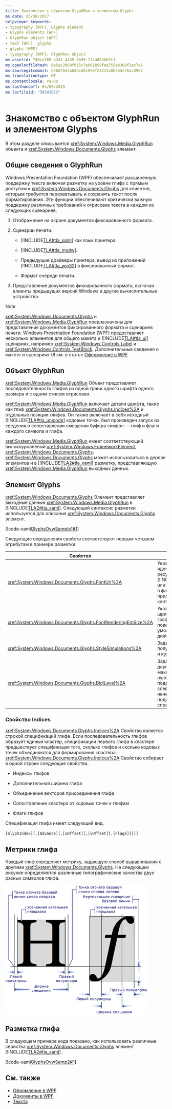 ```yaml
---
title: Знакомство с объектом GlyphRun и элементом Glyphs
ms.date: 03/30/2017
helpviewer_keywords:
- typography [WPF], Glyphs element
- Glyphs elements [WPF]
- GlyphRun object [WPF]
- text [WPF], glyphs
- glyphs [WPF]
- typography [WPF], GlyphRun object
ms.assetid: 746ca769-a331-4435-9b95-f72a883b67c1
ms.openlocfilehash: 0e5ec2b89f015c7e061b59fea755eb368f1ac7a1
ms.sourcegitcommit: 558d78d2a68acd4c95ef23231c8b4e4c7bac3902
ms.translationtype: MT
ms.contentlocale: ru-RU
ms.lasthandoff: 04/09/2019
ms.locfileid: "59341053"
---
```

# <a name="introduction-to-the-glyphrun-object-and-glyphs-element"></a>Знакомство с объектом GlyphRun и элементом Glyphs
В этом разделе описывается <xref:System.Windows.Media.GlyphRun> объекта и <xref:System.Windows.Documents.Glyphs> элемент.  

<a name="text_glyphrunovw_intro"></a>   
## <a name="introduction-to-glyphrun"></a>Общие сведения о GlyphRun  
 Windows Presentation Foundation (WPF) обеспечивает расширенную поддержку текста включая разметку на уровне глифа с прямым доступом к <xref:System.Windows.Documents.Glyphs> для клиентов, которым требуется перехватывать и сохранять текст после форматирования. Эти функции обеспечивают критически важную поддержку различных требований к отрисовке текста в каждом из следующих сценариев.  
  
1. Отображение на экране документов фиксированного формата.  
  
2. Сценарии печати.  
  
    -   [!INCLUDE[TLA#tla_xaml](../../../../includes/tlasharptla-xaml-md.md)] как язык принтера.  
  
    -   [!INCLUDE[TLA#tla_mxdw](../../../../includes/tlasharptla-mxdw-md.md)].  
  
    -   Предыдущие драйверы принтера, вывод из приложений [!INCLUDE[TLA#tla_win32](../../../../includes/tlasharptla-win32-md.md)] в фиксированный формат.  
  
    -   Формат очереди печати.  
  
3. Представление документов фиксированного формата, включая клиенты предыдущих версий Windows и другие вычислительные устройства.  
  
> [!NOTE]
>  <xref:System.Windows.Documents.Glyphs> и <xref:System.Windows.Media.GlyphRun> предназначены для представления документов фиксированного формата и сценариев печати. Windows Presentation Foundation (WPF) предоставляет несколько элементов для общего макета и [!INCLUDE[TLA#tla_ui](../../../../includes/tlasharptla-ui-md.md)] сценариях, например <xref:System.Windows.Controls.Label> и <xref:System.Windows.Controls.TextBlock>. Дополнительные сведения о макете и сценариях UI см. в статье [Оформление в WPF](typography-in-wpf.md).  
  
<a name="text_glyphrunovw_glyphrunobject"></a>   
## <a name="the-glyphrun-object"></a>Объект GlyphRun  
 <xref:System.Windows.Media.GlyphRun> Объект представляет последовательность глифов из одной грани одного шрифта одного размера и с одним стилем отрисовки.  
  
 <xref:System.Windows.Media.GlyphRun> включает детали шрифта, такие как глиф <xref:System.Windows.Documents.Glyphs.Indices%2A> и отдельные позиции глифов. Он также включает в себя исходный [!INCLUDE[TLA#tla_unicode](../../../../includes/tlasharptla-unicode-md.md)] кодовые точки, был произведен запуск из сведения о сопоставлении смещения буфера символ — глиф и флаги каждого символа и глифа.  
  
 <xref:System.Windows.Media.GlyphRun> имеет соответствующий высокоуровневый <xref:System.Windows.FrameworkElement>, <xref:System.Windows.Documents.Glyphs>. <xref:System.Windows.Documents.Glyphs> может использоваться в дереве элементов и в [!INCLUDE[TLA2#tla_xaml](../../../../includes/tla2sharptla-xaml-md.md)] разметку, представляющую <xref:System.Windows.Media.GlyphRun> выходных данных.  
  
<a name="text_glyphrunovw_glyphselement"></a>   
## <a name="the-glyphs-element"></a>Элемент Glyphs  
 <xref:System.Windows.Documents.Glyphs> Элемент представляет выходные данные <xref:System.Windows.Media.GlyphRun> в [!INCLUDE[TLA2#tla_xaml](../../../../includes/tla2sharptla-xaml-md.md)]. Следующий синтаксис разметки используется для описания <xref:System.Windows.Documents.Glyphs> элемент.  
  
 [!code-xaml[GlyphsOvwSample1#1](~/samples/snippets/csharp/VS_Snippets_Wpf/GlyphsOvwSample1/CS/default.xaml#1)]  
  
 Следующие определения свойств соответствуют первым четырем атрибутам в примере разметки.  
  
|Свойство|Описание|  
|--------------|-----------------|  
|<xref:System.Windows.Documents.Glyphs.FontUri%2A>|Указывает идентификатор ресурса: имя файла, [!INCLUDE[TLA#tla_uri](../../../../includes/tlasharptla-uri-md.md)], или ссылку на ресурс в файле .exe или приложения контейнера.|  
|<xref:System.Windows.Documents.Glyphs.FontRenderingEmSize%2A>|Указывает размер шрифта в единицах графической поверхности (по умолчанию — 0,96 дюйма).|  
|<xref:System.Windows.Documents.Glyphs.StyleSimulations%2A>|Задает флаги для полужирного шрифта и курсива.|  
|<xref:System.Windows.Documents.Glyphs.BidiLevel%2A>|Задает уровень двунаправленного макета. Четные и нулевые значения подразумевают макет слева направо; нечетные значения подразумевают макет справа налево.|  
  
<a name="text_glyphrunovw_indicesproperty"></a>   
### <a name="indices-property"></a>Свойство Indices  
 <xref:System.Windows.Documents.Glyphs.Indices%2A> Свойство является строкой спецификаций глифа. Если последовательность глифов образует единый кластер, спецификации первого глифа в кластере предшествует спецификация того, сколько глифов и сколько кодовых точек объединяются для формирования кластера. <xref:System.Windows.Documents.Glyphs.Indices%2A> Свойство собирает в одной строке следующие свойства.  
  
-   Индексы глифов  
  
-   Дополнительная ширина глифа  
  
-   Объединение векторов присоединения глифа  
  
-   Сопоставление кластера от кодовых точек к глифам  
  
-   Флаги глифов  
  
 Спецификация глифа имеет следующий вид.  
  
 `[GlyphIndex][,[Advance][,[uOffset][,[vOffset][,[Flags]]]]]`  
  
<a name="text_glyphrunovw_glyphmetrics"></a>   
## <a name="glyph-metrics"></a>Метрики глифа  
 Каждый глиф определяет метрику, задающую способ выравнивания с другими <xref:System.Windows.Documents.Glyphs>. На следующем рисунке определяются различные типографические качества двух разных символов глифа.  
  
 ![Схема измерений глифа](./media/glyph-example.png "glyph_example")  
  
<a name="text_glyphrunovw_glyphsmarkup"></a>   
## <a name="glyphs-markup"></a>Разметка глифа  
 В следующем примере кода показано, как использовать различные свойства <xref:System.Windows.Documents.Glyphs> элемент [!INCLUDE[TLA2#tla_xaml](../../../../includes/tla2sharptla-xaml-md.md)].  
  
 [!code-xaml[GlyphsOvwSamp2#1](~/samples/snippets/csharp/VS_Snippets_Wpf/GlyphsOvwSamp2/CS/default.xaml#1)]  
  
## <a name="see-also"></a>См. также

- [Оформление в WPF](typography-in-wpf.md)
- [Документы в WPF](documents-in-wpf.md)
- [Текста](optimizing-performance-text.md)
